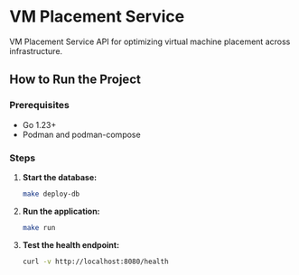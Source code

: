 # VM Placement Service

VM Placement Service API for optimizing virtual machine placement across infrastructure.

## How to Run the Project

### Prerequisites
- Go 1.23+
- Podman and podman-compose

### Steps

1. **Start the database:**
   ```bash
   make deploy-db
   ```

2. **Run the application:**
   ```bash
   make run
   ```

3. **Test the health endpoint:**
   ```bash
   curl -v http://localhost:8080/health
   ```
